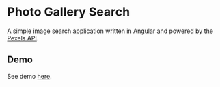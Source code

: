 # Photo Gallery Search

A simple image search application written in Angular and powered by the [Pexels API](https://www.pexels.com/api/documentation/).

## Demo

See demo [here](https://user-images.githubusercontent.com/527082/114117551-92d28880-98ac-11eb-91d0-fee692f094f3.mp4).
